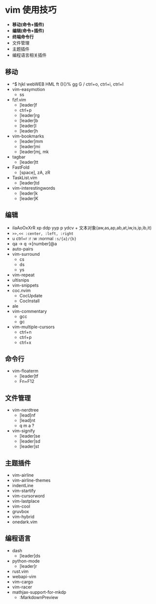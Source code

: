 # vim 使用技巧

- **移动(命令+插件)**
- **编辑(命令+插件)**
- **终端命令行**
- 文件管理
- 主题插件
- 编程语言相关插件

## 移动
- ^$ hjkl webWEB HML ft (){}% gg G / ctrl+o, ctrl+i, ctrl+l
- vim-easymotion
	- ss
- fzf.vim
	- [leader]f
	- ctrl+p
	- [leader]rg
	- [leader]b
	- [leader]l
	- [leader]h
- vim-bookmarks
	- [leader]mm
	- [leader]mi
	- [leader]mj, mk
- tagbar
	- [leader]tt
- FastFold
	- [space], zA, zR
- TaskList.vim
	- [leader]td
- vim-interestingwords
	- [leader]k
	- [leader]K

## 编辑
- iIaAoOxXrR xp ddp yyp p ydcv + 文本对象(aw,as,ap,ab,at,iw,is,ip,ib,it)
- `>>,<< :center, :left, :right`
- u ctrl+r :r :w :normal `:s/{a}/{b}`
- qa -> q ->[number]@a
- auto-pairs
- vim-surround
	- cs
	- ds
	- ys
- vim-repeat
- ultisnips
- vim-snippets
- coc.nvim
	- CocUpdate
	- CocInstall
- ale
- vim-commentary
	- gcc
	- gc
- vim-multiple-cursors
	- ctrl+n
	- ctrl+p
	- ctrl+x

## 命令行
- vim-floaterm
	- [leader]tf
	- Fn+F12

## 文件管理
- vim-nerdtree
	- [lead]nf
	- [lead]nt
	- q m a ?
- vim-signify
	- [leader]se
	- [leader]sd
	- [leader]st

## 主题插件
- vim-airline
- vim-airline-themes
- indentLine
- vim-startify
- vim-cursorword
- vim-lastplace
- vim-cool
- gruvbox
- vim-hybrid
- onedark.vim


## 编程语言
- dash
	- [leader]ds
- python-mode
	- [leader]r
- rust.vim
- webapi-vim
- vim-cargo
- vim-racer
- mathjax-support-for-mkdp
	- :MarkdownPreview
